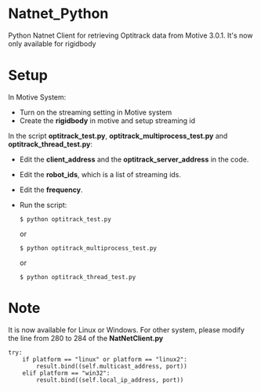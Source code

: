 # Natnet_Python
 Python Natnet Client for retrieving Optitrack data from Motive 3.0.1.
 It's now only available for rigidbody

# Setup
In Motive System:
* Turn on the streaming setting in Motive system
* Create the **rigidbody** in motive and setup streaming id

In the script **optitrack_test.py**, **optitrack_multiprocess_test.py** and **optitrack_thread_test.py**:
* Edit the **client_address** and the **optitrack_server_address** in the code. 
* Edit the **robot_ids**, which is a list of streaming ids.
* Edit the **frequency**.
* Run the script:

    ```
    $ python optitrack_test.py
    ```
    or
    ```
    $ python optitrack_multiprocess_test.py
    ```
    or
    ```
    $ python optitrack_thread_test.py
    ```

# Note 
It is now available for Linux or Windows. For other system, please modify the line from 280 to 284 of the **NatNetClient.py**

```
try:
    if platform == "linux" or platform == "linux2":
        result.bind((self.multicast_address, port))
    elif platform == "win32":
        result.bind((self.local_ip_address, port))
```